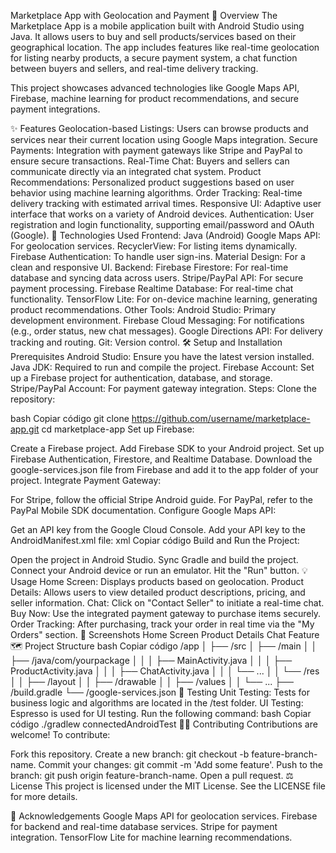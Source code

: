 Marketplace App with Geolocation and Payment
📱 Overview
The Marketplace App is a mobile application built with Android Studio using Java. It allows users to buy and sell products/services based on their geographical location. The app includes features like real-time geolocation for listing nearby products, a secure payment system, a chat function between buyers and sellers, and real-time delivery tracking.

This project showcases advanced technologies like Google Maps API, Firebase, machine learning for product recommendations, and secure payment integrations.

✨ Features
Geolocation-based Listings: Users can browse products and services near their current location using Google Maps integration.
Secure Payments: Integration with payment gateways like Stripe and PayPal to ensure secure transactions.
Real-Time Chat: Buyers and sellers can communicate directly via an integrated chat system.
Product Recommendations: Personalized product suggestions based on user behavior using machine learning algorithms.
Order Tracking: Real-time delivery tracking with estimated arrival times.
Responsive UI: Adaptive user interface that works on a variety of Android devices.
Authentication: User registration and login functionality, supporting email/password and OAuth (Google).
🚀 Technologies Used
Frontend:
Java (Android)
Google Maps API: For geolocation services.
RecyclerView: For listing items dynamically.
Firebase Authentication: To handle user sign-ins.
Material Design: For a clean and responsive UI.
Backend:
Firebase Firestore: For real-time database and syncing data across users.
Stripe/PayPal API: For secure payment processing.
Firebase Realtime Database: For real-time chat functionality.
TensorFlow Lite: For on-device machine learning, generating product recommendations.
Other Tools:
Android Studio: Primary development environment.
Firebase Cloud Messaging: For notifications (e.g., order status, new chat messages).
Google Directions API: For delivery tracking and routing.
Git: Version control.
🛠️ Setup and Installation
Prerequisites
Android Studio: Ensure you have the latest version installed.
Java JDK: Required to run and compile the project.
Firebase Account: Set up a Firebase project for authentication, database, and storage.
Stripe/PayPal Account: For payment gateway integration.
Steps:
Clone the repository:

bash
Copiar código
git clone https://github.com/username/marketplace-app.git
cd marketplace-app
Set up Firebase:

Create a Firebase project.
Add Firebase SDK to your Android project.
Set up Firebase Authentication, Firestore, and Realtime Database.
Download the google-services.json file from Firebase and add it to the app folder of your project.
Integrate Payment Gateway:

For Stripe, follow the official Stripe Android guide.
For PayPal, refer to the PayPal Mobile SDK documentation.
Configure Google Maps API:

Get an API key from the Google Cloud Console.
Add your API key to the AndroidManifest.xml file:
xml
Copiar código
<meta-data
    android:name="com.google.android.geo.API_KEY"
    android:value="YOUR_API_KEY"/>
Build and Run the Project:

Open the project in Android Studio.
Sync Gradle and build the project.
Connect your Android device or run an emulator.
Hit the "Run" button.
💡 Usage
Home Screen: Displays products based on geolocation.
Product Details: Allows users to view detailed product descriptions, pricing, and seller information.
Chat: Click on "Contact Seller" to initiate a real-time chat.
Buy Now: Use the integrated payment gateway to purchase items securely.
Order Tracking: After purchasing, track your order in real time via the "My Orders" section.
📸 Screenshots
Home Screen	Product Details	Chat Feature
🗺️ Project Structure
bash
Copiar código
/app
│
├── /src
│   ├── /main
│   │   ├── /java/com/yourpackage
│   │   │   ├── MainActivity.java
│   │   │   ├── ProductActivity.java
│   │   │   ├── ChatActivity.java
│   │   │   └── ...
│   │   └── /res
│   │       ├── /layout
│   │       ├── /drawable
│   │       ├── /values
│   │       └── ...
├── /build.gradle
└── /google-services.json
🤖 Testing
Unit Testing: Tests for business logic and algorithms are located in the /test folder.
UI Testing: Espresso is used for UI testing. Run the following command:
bash
Copiar código
./gradlew connectedAndroidTest
🧑‍💻 Contributing
Contributions are welcome! To contribute:

Fork this repository.
Create a new branch: git checkout -b feature-branch-name.
Commit your changes: git commit -m 'Add some feature'.
Push to the branch: git push origin feature-branch-name.
Open a pull request.
⚖️ License
This project is licensed under the MIT License. See the LICENSE file for more details.

🙌 Acknowledgements
Google Maps API for geolocation services.
Firebase for backend and real-time database services.
Stripe for payment integration.
TensorFlow Lite for machine learning recommendations.
